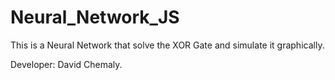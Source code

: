 # Neural_Network_JS
This is a Neural Network that solve the XOR Gate and simulate it graphically.

Developer: David Chemaly.
